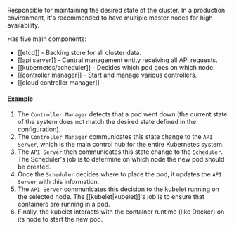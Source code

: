 Responsible for maintaining the desired state of the cluster. In a production environment, it's recommended to have multiple master nodes for high availability.

Has five main components:
- [[etcd]] - Backing store for all cluster data.
- [[api server]] - Central management entity receiving all API requests.
- [[kubernetes/scheduler]] - Decides which pod goes on which node.
- [[controller manager]] - Start and manage various controllers.
- [[cloud controller manager]] - 

#### Example
1. The `Controller Manager` detects that a pod went down (the current state of the system does not match the desired state defined in the configuration).
2. The `Controller Manager` communicates this state change to the `API Server`, which is the main control hub for the entire Kubernetes system.
3. The `API Server` then communicates this state change to the `Scheduler`. The Scheduler's job is to determine on which node the new pod should be created.
4. Once the `Scheduler` decides where to place the pod, it updates the `API Server` with this information.
5. The `API Server` communicates this decision to the kubelet running on the selected node. The [[kubelet|kubelet]]'s job is to ensure that containers are running in a pod.
6. Finally, the kubelet interacts with the container runtime (like Docker) on its node to start the new pod.
